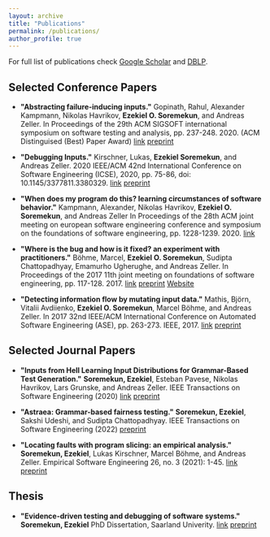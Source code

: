```yaml
---
layout: archive
title: "Publications"
permalink: /publications/
author_profile: true
---
```


For full list of publications check [Google Scholar](https://scholar.google.co.uk/citations?user=r8T1-yoAAAAJ&hl=en&oi=ao) 
and [DBLP](https://dblp.org/pid/200/2864.html).

Selected Conference Papers
--------------------------

* __"Abstracting failure-inducing inputs."__
Gopinath, Rahul, Alexander Kampmann, Nikolas Havrikov, **Ezekiel O. Soremekun**, and Andreas Zeller.
In Proceedings of the 29th ACM SIGSOFT international symposium on software testing and analysis, pp. 237-248. 2020.
(ACM Distinguised (Best) Paper Award)
[link](https://dl.acm.org/doi/abs/10.1145/3395363.3397349)
[preprint](https://rahul.gopinath.org/resources/issta2020/gopinath2020abstracting.pdf)

* **"Debugging Inputs."**
Kirschner, Lukas, **Ezekiel Soremekun**, and Andreas Zeller.
2020 IEEE/ACM 42nd International Conference on Software Engineering (ICSE), 2020, pp. 75-86, doi: 10.1145/3377811.3380329.
[link](https://ieeexplore.ieee.org/abstract/document/9284127)
[preprint](https://publications.cispa.saarland/3060/1/camera-ready-submission.pdf)

* **"When does my program do this? learning circumstances of software behavior."**
Kampmann, Alexander, Nikolas Havrikov, **Ezekiel O. Soremekun**, and Andreas Zeller
In Proceedings of the 28th ACM joint meeting on european software engineering conference and symposium on the foundations of software engineering, pp. 1228-1239. 2020.
[link](https://dl.acm.org/doi/abs/10.1145/3368089.3409687)


* **"Where is the bug and how is it fixed? an experiment with practitioners."** 
Böhme, Marcel, **Ezekiel O. Soremekun**, Sudipta Chattopadhyay, Emamurho Ugherughe, and Andreas Zeller. 
In Proceedings of the 2017 11th joint meeting on foundations of software engineering, pp. 117-128. 2017.
[link](https://dl.acm.org/doi/abs/10.1145/3106237.3106255)
[preprint](https://publications.cispa.saarland/1468/1/FSE17.pdf)
[Website](https://dbgbench.github.io)

* **"Detecting information flow by mutating input data."**
Mathis, Björn, Vitalii Avdiienko, **Ezekiel O. Soremekun**, Marcel Böhme, and Andreas Zeller.
In 2017 32nd IEEE/ACM International Conference on Automated Software Engineering (ASE), pp. 263-273. IEEE, 2017.
[link](https://ieeexplore.ieee.org/abstract/document/8115639)
[preprint](https://publications.cispa.saarland/1436/1/ase17-mainp148.pdf)

Selected Journal Papers
------------------------

* **"Inputs from Hell Learning Input Distributions for Grammar-Based Test Generation."**
**Soremekun, Ezekiel**, Esteban Pavese, Nikolas Havrikov, Lars Grunske, and Andreas Zeller. 
IEEE Transactions on Software Engineering (2020)
[link](https://ieeexplore.ieee.org/abstract/document/9154602)
[preprint](https://publications.cispa.saarland/3167/7/inputs-from-hell.pdf)


* **"Astraea: Grammar-based fairness testing."** 
**Soremekun, Ezekiel**, Sakshi Udeshi, and Sudipta Chattopadhyay. 
IEEE Transactions on Software Engineering (2022)
[preprint](https://arxiv.org/pdf/2010.02542)


* **"Locating faults with program slicing: an empirical analysis."**
**Soremekun, Ezekiel**, Lukas Kirschner, Marcel Böhme, and Andreas Zeller.
Empirical Software Engineering 26, no. 3 (2021): 1-45. 
[link](https://link.springer.com/article/10.1007/s10664-020-09931-7)
[preprint](https://arxiv.org/pdf/2101.03008)


Thesis
-------
* **"Evidence-driven testing and debugging of software systems."**
**Soremekun, Ezekiel**
PhD Dissertation, Saarland Univerity.
[link](https://publikationen.sulb.uni-saarland.de/handle/20.500.11880/31243)
[preprint](https://publikationen.sulb.uni-saarland.de/bitstream/20.500.11880/31243/1/Phd_thesis_Ezekiel_Soremekun-no-cv.pdf)

